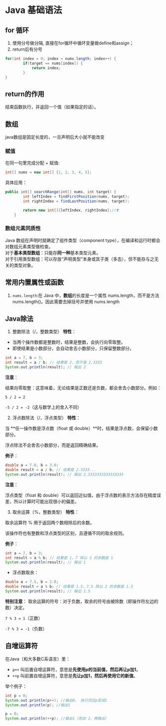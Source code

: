 # Java 基础语法
## for 循环
1. 使用分号做分隔, 直接在for循环中循环变量做define和assign；
2. return后有分号
```java
for(int index = 0; index < nums.length; index++) {
        if(target == nums[index]) {
            return index;
        }
}
```
## return的作用
结束函数执行，并返回一个值（如果指定的话）。
## 数组
java数组是固定长度的，一旦声明后大小就不能改变
### 赋值
在同一句里完成分配 + 赋值:
```java
int[] nums = new int[] {1, 2, 3, 4, 5};
```
具体应用：
```java
public int[] searchRange(int[] nums, int target) {
        int leftIndex = findFirstPosition(nums, target);
        int rightIndex = findLastPosition(nums, target);

        return new int[]{leftIndex, rightIndex};//❣️
    }
```
### 数组元素同质性
Java 数组在声明时就确定了组件类型（component type），在编译和运行时都会对数组元素类型做检查。<br>
对于**基本类型数组**：只能存**同一种**基本类型元素。<br>
对于引用类型数组：可以存放“声明类型”本身或其子类（多态），但不能存与之无关的类型对象。
## 常用内置属性或函数
1. `nums.length`:在 Java 中，**数组**的长度是一个属性 nums.length，而不是方法 nums.length()。因此需要去掉括号并使用 nums.length

## Java除法
1. 整数除法（/，整数类型）
**特性**：
* 当两个操作数都是整数时，结果是整数，会执行向零取整。
* 即使结果是小数部分，会自动舍去小数部分，只保留整数部分。
```java
int a = 7, b = 3;
int result = a / b; // 结果是 2，而不是 2.3333
System.out.println(result); // 输出 2
```
**注意**：

结果向零取整：这意味着，无论结果是正数还是负数，都会舍去小数部分。例如：

`5 / 2 = 2`

`-5 / 2 = -2`（这与数学上的舍入不同）


2. 浮点数除法（/，浮点类型）
**特性**：

当 **任一操作数是浮点数（float 或 double）**时，结果是浮点数，会保留小数部分。

浮点除法不会舍去小数部分，而是返回精确结果。

**例子**：
```java
double a = 7.0, b = 3.0;
double result = a / b; // 结果是 2.3333...
System.out.println(result); // 输出 2.3333333333333335
```
**注意**：

浮点类型（float 和 double）可以返回近似值，由于浮点数的表示方法存在精度误差，所以计算时可能出现很小的偏差。

3. 取余运算（%，整数类型）
**特性**：

取余运算符 % 用于返回两个数相除后的余数。

该操作符也有整数和浮点类型的区别，且遵循不同的取余规则。

**例子**：
```java
int a = 7, b = 3;
int result = a % b; // 结果是 1，7 除以 3 的余数是 1
System.out.println(result); // 输出 1
```
* 浮点数取余：
```java
double a = 7.5, b = 2.0;
double result = a % b; // 结果是 1.5，7.5 除以 2 的余数是 1.5
System.out.println(result); // 输出 1.5
```
**特别注意**：
取余运算的符号：对于负数，取余的符号由被除数（即操作符左边的数）决定。

`7 % 3 = 1`（正数）

`-7 % 3 = -1`（负数）

## 自增运算符
在Java（和大多数C系语言）里：

* `p++` 叫后置自增运算符，意思是**先使用p的当前值，然后再让p加1**。
* `++p` 叫前置自增运算符，意思是**先让p加1，然后再使用它的新值**。

举个例子：
```java
int p = 0;
System.out.println(p++); //输出0， 执行完后p变成1
System.out.println(p); //输出1

p = 0;
System.out.println(++p); //输出1（先加 1，再输出）
```

